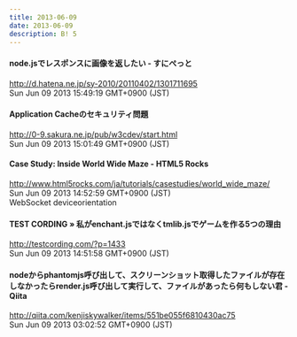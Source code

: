 ```yaml
---
title: 2013-06-09
date: 2013-06-09
description: B! 5
---
```


#### node.jsでレスポンスに画像を返したい - すにぺっと
http://d.hatena.ne.jp/sy-2010/20110402/1301711695<br>
Sun Jun 09 2013 15:49:19 GMT+0900 (JST)<br>


#### Application Cacheのセキュリティ問題
http://0-9.sakura.ne.jp/pub/w3cdev/start.html<br>
Sun Jun 09 2013 15:01:49 GMT+0900 (JST)<br>


#### Case Study: Inside World Wide Maze - HTML5 Rocks
http://www.html5rocks.com/ja/tutorials/casestudies/world_wide_maze/<br>
Sun Jun 09 2013 14:52:59 GMT+0900 (JST)<br>
WebSocket deviceorientation


#### TEST CORDING  » 私がenchant.jsではなくtmlib.jsでゲームを作る5つの理由
http://testcording.com/?p=1433<br>
Sun Jun 09 2013 14:51:58 GMT+0900 (JST)<br>


#### nodeからphantomjs呼び出して、スクリーンショット取得したファイルが存在しなかったらrender.js呼び出して実行して、ファイルがあったら何もしない君 - Qiita
http://qiita.com/kenjiskywalker/items/551be055f6810430ac75<br>
Sun Jun 09 2013 03:02:52 GMT+0900 (JST)<br>



